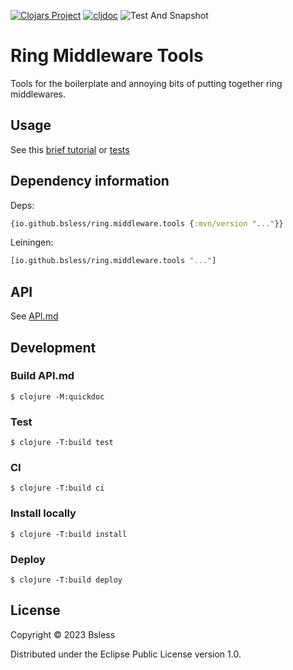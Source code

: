 [![Clojars Project](https://img.shields.io/clojars/v/io.github.bsless/ring.middleware.tools.svg)](https://clojars.org/io.github.bsless/ring.middleware.tools)
[![cljdoc](https://cljdoc.org/badge/io.github.bsless/ring.middleware.tools)](https://cljdoc.org/d/io.github.bsless/ring.middleware.tools)
![Test And Snapshot](https://github.com/bsless/ring.middleware.tools/actions/workflows/test-and-snapshot.yml/badge.svg)

# Ring Middleware Tools

Tools for the boilerplate and annoying bits of putting together ring middlewares.

## Usage

See this [brief tutorial](https://github.clerk.garden/bsless/ring.middleware.tools)
or [tests](./test/bsless/test/bsless/ring/middleware/tools_test.clj)

## Dependency information

Deps:

```clojure
{io.github.bsless/ring.middleware.tools {:mvn/version "..."}}
```

Leiningen:

```clojure
[io.github.bsless/ring.middleware.tools "..."]
```

## API

See [API.md](./API.md)

## Development

### Build API.md

    $ clojure -M:quickdoc

### Test

    $ clojure -T:build test

### CI

    $ clojure -T:build ci

### Install locally

    $ clojure -T:build install

### Deploy

    $ clojure -T:build deploy

## License

Copyright © 2023 Bsless

Distributed under the Eclipse Public License version 1.0.
